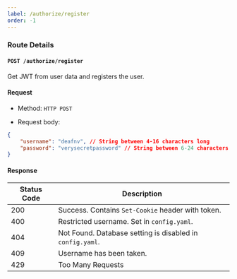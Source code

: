 ```yaml
---
label: /authorize/register
order: -1
---
```


### Route Details

#### ```POST /authorize/register```

Get JWT from user data and registers the user.

#### Request

- Method: `HTTP POST`

- Request body: 

``` json
{
    "username": "deafnv", // String between 4-16 characters long
    "password": "verysecretpassword" // String between 6-24 characters long
}
```

#### Response

Status Code | Description                                                                             
---         | ---                                                                                  
200         | Success. Contains `Set-Cookie` header with token.
400         | Restricted username. Set in `config.yaml`.
404         | Not Found. Database setting is disabled in `config.yaml`.
409         | Username has been taken.
429         | Too Many Requests